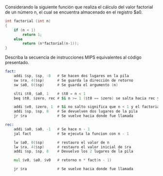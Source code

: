 Considerando la siguiente función que realiza el cálculo del valor factorial de un número n, el cual se encuentra almacenado en el registro $a0.  

```c
int factorial (int n)
{
    if (n < 1)
        return 1;
    else
        return (n*factorial(n-1));
}
```

Describa la secuencia de instrucciones MIPS equivalentes al código presentado.

```asm
fact:
    addi $sp, $sp, -8   # Se hacen dos lugares en la pila
    sw $ra, 4($sp)      # Se guarda la dirección de retorno
    sw $a0, 0($sp)      # Se guarda el argumento (n)

    slti $t0, $a0, 1    # $t0 = n < 1
    beq $t0, $zero, rec # Si n >= 1 ($t0 == $zero) se salta hacia rec y sigue buscando la solución

    addi $v0, $zero, 1  # Si no salto significa que n < 1 y el factorial debe devolver 1
    addi $sp, $sp, 8    # Se devuelven dos lugares de la pila
    jr $ra              # Se vuelve hacia donde fue llamada

rec: 
    addi $a0, $a0, -1   # Se hace n - 1
    jal fact            # Se ejecuta la funcion con n - 1

    lw $a0, 0($sp)      # restauro el valor de n
    lw $ra, 4($sp)      # restauro el valor inicial de $ra
    addi $sp, $sp, 8    # Devuelvo los 2 lugares de la pila

    mul $v0, $a0, $v0   # retorno n * fact(n - 1)

    jr $ra              # Se vuelve hacia donde fue llamada
```